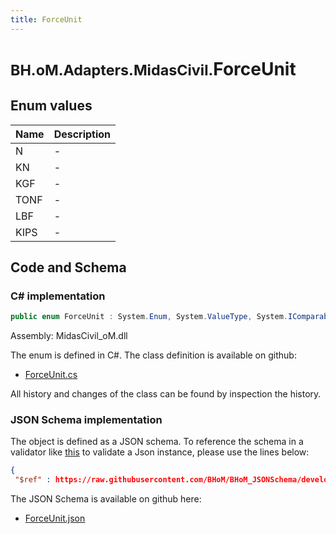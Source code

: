 ```yaml
---
title: ForceUnit
---
```


# <small>BH.oM.Adapters.MidasCivil.</small>**ForceUnit**



## Enum values

| Name            | Description                                                    |
|-----------------|----------------------------------------------------------------|
| N |  -  |
| KN |  -  |
| KGF |  -  |
| TONF |  -  |
| LBF |  -  |
| KIPS |  -  |


## Code and Schema

### C# implementation

``` C# title="C#"
public enum ForceUnit : System.Enum, System.ValueType, System.IComparable, System.ISpanFormattable, System.IFormattable, System.IConvertible
```

Assembly: MidasCivil_oM.dll

The enum is defined in C#. The class definition is available on github:

- [ForceUnit.cs](https://github.com/BHoM/MidasCivil_Toolkit/blob/develop/MidasCivil_oM/eNum\ForceUnit.cs)

All history and changes of the class can be found by inspection the history.
### JSON Schema implementation

The object is defined as a JSON schema. To reference the schema in a validator like [this](https://www.jsonschemavalidator.net/) to validate a Json instance, please use the lines below:

``` json title="JSON Schema"
{
 "$ref" : https://raw.githubusercontent.com/BHoM/BHoM_JSONSchema/develop/MidasCivil_oM/ForceUnit.json}
```

The JSON Schema is available on github here:

- [ForceUnit.json](https://github.com/BHoM/BHoM_JSONSchema/blob/develop/MidasCivil_oM/ForceUnit.json)
